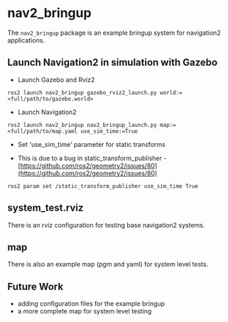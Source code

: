 # nav2_bringup

The `nav2_bringup` package is an example bringup system for navigation2 applications.

## Launch Navigation2 in simulation with Gazebo
 - Launch Gazebo and Rviz2
 
```
ros2 launch nav2_bringup gazebo_rviz2_launch.py world:=<full/path/to/gazebo.world>
```
 - Launch Navigation2
 
```
ros2 launch nav2_bringup nav2_bringup_launch.py map:=<full/path/to/map.yaml use_sim_time:=True 
```
 - Set 'use\_sim\_time' parameter for static transforms
* This is due to a bug in static\_transform\_publisher - [https://github.com/ros2/geometry2/issues/80](https://github.com/ros2/geometry2/issues/80)

```
ros2 param set /static_transform_publisher use_sim_time True
```

## system_test.rviz

There is an rviz configuration for testing base navigation2 systems.

## map

There is also an example map (pgm and yaml) for system level tests.

## Future Work

* adding configuration files for the example bringup
* a more complete map for system level testing
